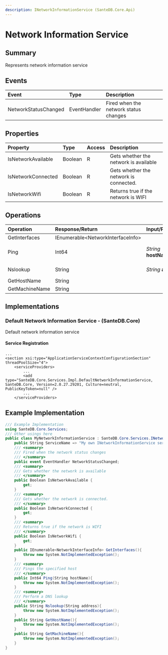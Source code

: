 ```yaml
---
description: INetworkInformationService (SanteDB.Core.Api)
---
```


# Network Information Service

## Summary

Represents network information service

## Events

| Event | Type | Description |
| :--- | :--- | :--- |
| NetworkStatusChanged | EventHandler | Fired when the network status changes |

## Properties

| Property | Type | Access | Description |
| :--- | :--- | :--- | :--- |
| IsNetworkAvailable | Boolean | R | Gets whether the network is available |
| IsNetworkConnected | Boolean | R | Gets whether the network is connected. |
| IsNetworkWifi | Boolean | R | Returns true if the network is WIFI |

## Operations

| Operation | Response/Return | Input/Parameter | Description |
| :--- | :--- | :--- | :--- |
| GetInterfaces | IEnumerable&lt;NetworkInterfaceInfo&gt; |  | TODO |
| Ping | Int64 | _String_ **hostName** | Pings the specified host |
| Nslookup | String | _String_ **address** | Perform a DNS lookup |
| GetHostName | String |  | TODO |
| GetMachineName | String |  | TODO |

## Implementations

### Default Network Information Service - \(SanteDB.Core\)

Default network information service

#### Service Registration

```markup
...
<section xsi:type="ApplicationServiceContextConfigurationSection" threadPoolSize="4">
    <serviceProviders>
        ...
        <add type="SanteDB.Core.Services.Impl.DefaultNetworkInformationService, SanteDB.Core, Version=2.0.27.29201, Culture=neutral, PublicKeyToken=null" />
        ...
    </serviceProviders>
```

## Example Implementation

```csharp
/// Example Implementation
using SanteDB.Core.Services;
/// Other usings here
public class MyNetworkInformationService : SanteDB.Core.Services.INetworkInformationService { 
    public String ServiceName => "My own INetworkInformationService service";
    /// <summary>
    /// Fired when the network status changes
    /// </summary>
    public event EventHandler NetworkStatusChanged;
    /// <summary>
    /// Gets whether the network is available
    /// </summary>
    public Boolean IsNetworkAvailable {
        get;
    }
    /// <summary>
    /// Gets whether the network is connected.
    /// </summary>
    public Boolean IsNetworkConnected {
        get;
    }
    /// <summary>
    /// Returns true if the network is WIFI
    /// </summary>
    public Boolean IsNetworkWifi {
        get;
    }
    public IEnumerable<NetworkInterfaceInfo> GetInterfaces(){
        throw new System.NotImplementedException();
    }
    /// <summary>
    /// Pings the specified host
    /// </summary>
    public Int64 Ping(String hostName){
        throw new System.NotImplementedException();
    }
    /// <summary>
    /// Perform a DNS lookup
    /// </summary>
    public String Nslookup(String address){
        throw new System.NotImplementedException();
    }
    public String GetHostName(){
        throw new System.NotImplementedException();
    }
    public String GetMachineName(){
        throw new System.NotImplementedException();
    }
}
```

